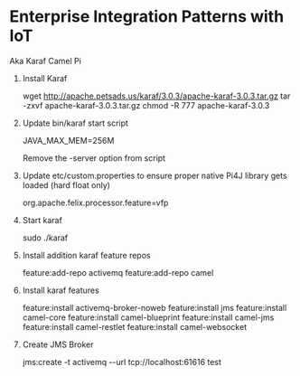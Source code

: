 
# Enterprise Integration Patterns with IoT

Aka Karaf Camel Pi

1.  Install Karaf

	wget http://apache.petsads.us/karaf/3.0.3/apache-karaf-3.0.3.tar.gz
	tar -zxvf apache-karaf-3.0.3.tar.gz
	chmod -R 777 apache-karaf-3.0.3
2.  Update bin/karaf start script

	JAVA_MAX_MEM=256M
	
	Remove the -server option from script
	
3.  Update etc/custom.properties to ensure proper native Pi4J library gets loaded (hard float only)
	
	org.apache.felix.processor.feature=vfp
	
4.  Start karaf

	sudo ./karaf

5.  Install addition karaf feature repos

	feature:add-repo activemq
	feature:add-repo camel

6.  Install karaf features
    
	feature:install activemq-broker-noweb
	feature:install jms
	feature:install camel-core
	feature:install camel-blueprint
	feature:install camel-jms
	feature:install camel-restlet
	feature:install camel-websocket
	
7.  Create JMS Broker

	jms:create -t activemq --url tcp://localhost:61616 test

 